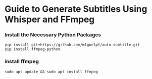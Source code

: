 # Guide to Generate Subtitles Using Whisper and FFmpeg

### Install the Necessary Python Packages
```
pip install git+https://github.com/m1guelpf/auto-subtitle.git
pip install ffmpeg-python

```
### install ffmpeg

```
sudo apt update && sudo apt install ffmpeg

```
